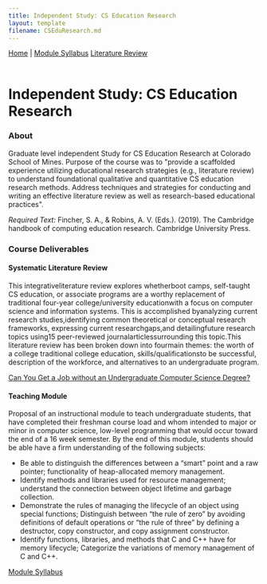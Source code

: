 ```yaml
---
title: Independent Study: CS Education Research
layout: template
filename: CSEduResearch.md
---
```


<nav>
  <a href="https://monawade0507.github.io/Graduate-Portfolio/">Home</a> |
  <a href="https://monawade0507.github.io/Graduate-Portfolio/Module-Syllabus">Module Syllabus</a>
  <a href="https://monawade0507.github.io/Graduate-Portfolio/LiteratureReview">Literature Review</a>
</nav>
&emsp;
&emsp;
&emsp;

# Independent Study: CS Education Research

### About
Graduate level independent Study for CS Education Research at Colorado School of Mines. Purpose of the course was to "provide a scaffolded experience utilizing educational research strategies (e.g., literature review) to understand foundational qualitative and quantitative CS education research methods. Address techniques and strategies for conducting and writing an
effective literature review as well as research-based educational practices".

_Required Text:_
Fincher, S. A., & Robins, A. V. (Eds.). (2019). The Cambridge handbook of computing
education research. Cambridge University Press.

### Course Deliverables
#### Systematic Literature Review

This integrativeliterature review explores whetherboot camps, self-taught CS education, or associate programs are a worthy replacement of traditional four-year college/university educationwith a focus on computer science and information systems. This is accomplished byanalyzing current research studies,identifying common theoretical or conceptual research frameworks, expressing current researchgaps,and detailingfuture research topics using15 peer-reviewed journalarticlessurrounding this topic.This literature review has been broken down into fourmain themes: the worth of a college traditional college education, skills/qualificationsto be successful, description of the workforce, and alternatives to an undergraduate program.

[Can You Get a Job without an Undergraduate Computer Science Degree?](https://monawade0507.github.io/Graduate-Portfolio/LiteratureReview.md)

#### Teaching Module 

Proposal of an instructional module to teach undergraduate students, that have completed their freshman course load and whom intended to major or minor in computer science, low-level programming that would occur toward the end of a 16 week semester. By the end of this module, students should be able have a firm understanding of the following subjects:

- Be able to distinguish the differences between a “smart” point and a raw pointer; functionality of heap-allocated memory management.
- Identify methods and libraries used for resource management; understand the connection between object lifetime and garbage collection.
- Demonstrate the rules of managing the lifecycle of an object using special functions; Distinguish between “the rule of zero” by avoiding definitions of default operations or “the rule of three” by defining a destructor, copy constructor, and copy assignment constructor.
- Identify functions, libraries, and methods that C and C++ have for memory lifecycle; Categorize the variations of memory management of C and C++.

[Module Syllabus](https://monawade0507.github.io/Graduate-Portfolio/Module-Syllabus)
